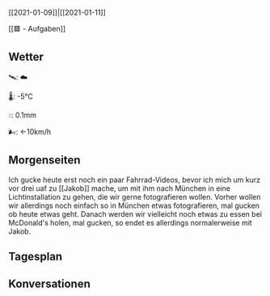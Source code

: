 [[2021-01-09]]|[[2021-01-11]]

[[🟥 - Aufgaben]]

## Wetter

🛰: ☁️

🌡: -5°C

💧: 0.1mm

🌬: ←10km/h

## Morgenseiten

Ich gucke heute erst noch ein paar Fahrrad-Videos, bevor ich mich um kurz vor drei uaf zu [[Jakob]] mache, um mit ihm nach München in eine Lichtinstallation zu gehen, die wir gerne fotografieren wollen. Vorher wollen wir allerdings noch einfach so in München etwas fotografieren, mal gucken ob heute etwas geht. Danach werden wir vielleicht noch etwas zu essen bei McDonald's holen, mal gucken, so endet es allerdings normalerweise mit Jakob.

## Tagesplan



## Konversationen

